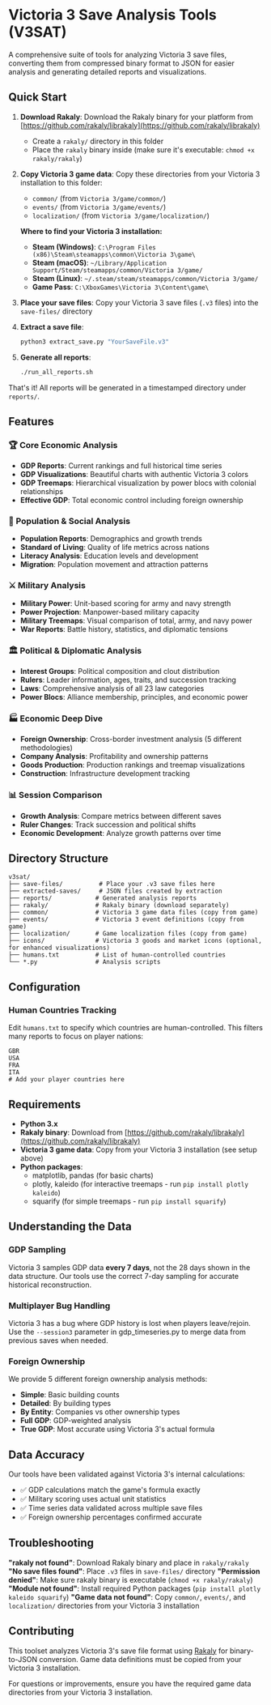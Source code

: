 # Victoria 3 Save Analysis Tools (V3SAT)

A comprehensive suite of tools for analyzing Victoria 3 save files, converting them from compressed binary format to JSON for easier analysis and generating detailed reports and visualizations.

## Quick Start

1. **Download Rakaly**: Download the Rakaly binary for your platform from [https://github.com/rakaly/librakaly](https://github.com/rakaly/librakaly)
   - Create a `rakaly/` directory in this folder
   - Place the `rakaly` binary inside (make sure it's executable: `chmod +x rakaly/rakaly`)

2. **Copy Victoria 3 game data**: Copy these directories from your Victoria 3 installation to this folder:
   - `common/` (from `Victoria 3/game/common/`)
   - `events/` (from `Victoria 3/game/events/`)  
   - `localization/` (from `Victoria 3/game/localization/`)
   
   **Where to find your Victoria 3 installation:**
   - **Steam (Windows)**: `C:\Program Files (x86)\Steam\steamapps\common\Victoria 3\game\`
   - **Steam (macOS)**: `~/Library/Application Support/Steam/steamapps/common/Victoria 3/game/`
   - **Steam (Linux)**: `~/.steam/steam/steamapps/common/Victoria 3/game/`
   - **Game Pass**: `C:\XboxGames\Victoria 3\Content\game\`

3. **Place your save files**: Copy your Victoria 3 save files (`.v3` files) into the `save-files/` directory

4. **Extract a save file**:
   ```bash
   python3 extract_save.py "YourSaveFile.v3"
   ```

5. **Generate all reports**:
   ```bash
   ./run_all_reports.sh
   ```

That's it! All reports will be generated in a timestamped directory under `reports/`.

## Features

### 🏆 Core Economic Analysis
- **GDP Reports**: Current rankings and full historical time series
- **GDP Visualizations**: Beautiful charts with authentic Victoria 3 colors
- **GDP Treemaps**: Hierarchical visualization by power blocs with colonial relationships
- **Effective GDP**: Total economic control including foreign ownership

### 👥 Population & Social Analysis
- **Population Reports**: Demographics and growth trends
- **Standard of Living**: Quality of life metrics across nations
- **Literacy Analysis**: Education levels and development
- **Migration**: Population movement and attraction patterns

### ⚔️ Military Analysis
- **Military Power**: Unit-based scoring for army and navy strength
- **Power Projection**: Manpower-based military capacity
- **Military Treemaps**: Visual comparison of total, army, and navy power
- **War Reports**: Battle history, statistics, and diplomatic tensions

### 🏛️ Political & Diplomatic Analysis
- **Interest Groups**: Political composition and clout distribution
- **Rulers**: Leader information, ages, traits, and succession tracking
- **Laws**: Comprehensive analysis of all 23 law categories
- **Power Blocs**: Alliance membership, principles, and economic power

### 🏭 Economic Deep Dive
- **Foreign Ownership**: Cross-border investment analysis (5 different methodologies)
- **Company Analysis**: Profitability and ownership patterns
- **Goods Production**: Production rankings and treemap visualizations
- **Construction**: Infrastructure development tracking

### 📊 Session Comparison
- **Growth Analysis**: Compare metrics between different saves
- **Ruler Changes**: Track succession and political shifts
- **Economic Development**: Analyze growth patterns over time

## Directory Structure

```
v3sat/
├── save-files/          # Place your .v3 save files here
├── extracted-saves/     # JSON files created by extraction
├── reports/            # Generated analysis reports
├── rakaly/             # Rakaly binary (download separately)
├── common/             # Victoria 3 game data files (copy from game)
├── events/             # Victoria 3 event definitions (copy from game)
├── localization/       # Game localization files (copy from game)
├── icons/              # Victoria 3 goods and market icons (optional, for enhanced visualizations)
├── humans.txt          # List of human-controlled countries
└── *.py                # Analysis scripts
```

## Configuration

### Human Countries Tracking
Edit `humans.txt` to specify which countries are human-controlled. This filters many reports to focus on player nations:

```
GBR
USA
FRA
ITA
# Add your player countries here
```

## Requirements

- **Python 3.x**
- **Rakaly binary**: Download from [https://github.com/rakaly/librakaly](https://github.com/rakaly/librakaly)
- **Victoria 3 game data**: Copy from your Victoria 3 installation (see setup above)
- **Python packages**: 
  - matplotlib, pandas (for basic charts)
  - plotly, kaleido (for interactive treemaps - run `pip install plotly kaleido`)
  - squarify (for simple treemaps - run `pip install squarify`)

## Understanding the Data

### GDP Sampling
Victoria 3 samples GDP data **every 7 days**, not the 28 days shown in the data structure. Our tools use the correct 7-day sampling for accurate historical reconstruction.

### Multiplayer Bug Handling
Victoria 3 has a bug where GDP history is lost when players leave/rejoin. Use the `--session3` parameter in gdp_timeseries.py to merge data from previous saves when needed.

### Foreign Ownership
We provide 5 different foreign ownership analysis methods:
- **Simple**: Basic building counts
- **Detailed**: By building types
- **By Entity**: Companies vs other ownership types
- **Full GDP**: GDP-weighted analysis
- **True GDP**: Most accurate using Victoria 3's actual formula

## Data Accuracy

Our tools have been validated against Victoria 3's internal calculations:
- ✅ GDP calculations match the game's formula exactly
- ✅ Military scoring uses actual unit statistics
- ✅ Time series data validated across multiple save files
- ✅ Foreign ownership percentages confirmed accurate

## Troubleshooting

**"rakaly not found"**: Download Rakaly binary and place in `rakaly/rakaly`
**"No save files found"**: Place `.v3` files in `save-files/` directory
**"Permission denied"**: Make sure rakaly binary is executable (`chmod +x rakaly/rakaly`)
**"Module not found"**: Install required Python packages (`pip install plotly kaleido squarify`)
**"Game data not found"**: Copy `common/`, `events/`, and `localization/` directories from your Victoria 3 installation

## Contributing

This toolset analyzes Victoria 3's save file format using [Rakaly](https://github.com/rakaly/librakaly) for binary-to-JSON conversion. Game data definitions must be copied from your Victoria 3 installation.

For questions or improvements, ensure you have the required game data directories from your Victoria 3 installation.